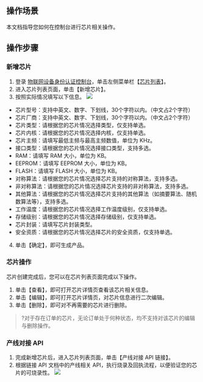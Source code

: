 ## 操作场景
本文档指导您如何在控制台进行芯片相关操作。

## 操作步骤
### 新增芯片
1. 登录 [物联网设备身份认证控制台](https://console.cloud.tencent.com/iottid)，单击左侧菜单栏【[芯片列表](https://console.cloud.tencent.com/iottid/dchips)】。
2. 进入芯片列表页面，单击【新增芯片】。
3. 按照实际情况填写以下信息。
 ![](https://main.qcloudimg.com/raw/5d1133bf866b8e61e6b838e902613daf.png)
 - 芯片型号：支持中英文、数字、下划线，30个字符以内。（中文占2个字符）
 - 芯片厂商：支持中英文、数字、下划线，30个字符以内。（中文占2个字符）
 - 芯片类型：请根据您的芯片情况选择类型，仅支持单选。
 - 芯片内核：请根据您的芯片情况选择内核，仅支持单选。
 - 芯片主频：请填写最低主频与最高主频数值，单位为 KHz。
 - 接口类型：请根据您的芯片情况选择接口类型，支持多选。
 - RAM：请填写 RAM 大小，单位为 KB。
 - EEPROM：请填写 EEPROM 大小，单位为 KB。
 - FLASH：请填写 FLASH 大小，单位为 KB。
 - 对称算法：请根据您的芯片情况选择芯片支持的对称算法，支持多选。
 - 非对称算法：请根据您的芯片情况选择芯片支持的非对称算法，支持多选。
 - 其他算法：请根据您的芯片情况选择芯片支持的其他算法（如摘要算法、随机数算法等），支持多选。
 - 工作温度：请根据您的芯片情况选择工作温度级别，仅支持单选。
 - 存储级别：请根据您的芯片情况选择存储级别，仅支持单选。
 - 芯片封装：请填写芯片封装类型。
 - 安全资质：请根据您的芯片情况选择芯片的安全资质，仅支持单选。
4. 单击【确定】，即可生成产品。

### 芯片操作
芯片创建完成后，您可以在芯片列表页面完成以下操作。
1. 单击【查看】，即可打开芯片详情页查看该芯片相关信息。
2. 单击【编辑】，即可打开芯片详情页，对芯片信息进行二次编辑。
3. 单击【删除】，即可对不再需要的芯片进行删除。
>?对于存在订单的芯片，无论订单处于何种状态，均不支持对该芯片的编辑与删除操作。


### 产线对接 API
1. 完成新增芯片后，进入芯片列表页面，单击【产线对接 API 链接】。
2. 根据链接 API 文档中的产线相关 API，执行烧录及回执流程，以便验证您的芯片的可烧录性。
![](https://main.qcloudimg.com/raw/bc78b1397065a10d47e098e5616feeec.png )



